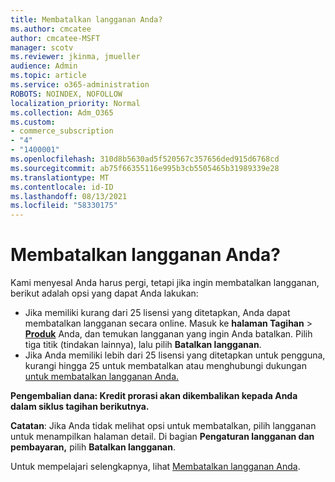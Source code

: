 ```yaml
---
title: Membatalkan langganan Anda?
ms.author: cmcatee
author: cmcatee-MSFT
manager: scotv
ms.reviewer: jkinma, jmueller
audience: Admin
ms.topic: article
ms.service: o365-administration
ROBOTS: NOINDEX, NOFOLLOW
localization_priority: Normal
ms.collection: Adm_O365
ms.custom:
- commerce_subscription
- "4"
- "1400001"
ms.openlocfilehash: 310d8b5630ad5f520567c357656ded915d6768cd
ms.sourcegitcommit: ab75f66355116e995b3cb5505465b31989339e28
ms.translationtype: MT
ms.contentlocale: id-ID
ms.lasthandoff: 08/13/2021
ms.locfileid: "58330175"
---
```

# <a name="canceling-your-subscription"></a>Membatalkan langganan Anda?

Kami menyesal Anda harus pergi, tetapi jika ingin membatalkan langganan, berikut adalah opsi yang dapat Anda lakukan:
  
- Jika memiliki kurang dari 25 lisensi yang ditetapkan, Anda dapat membatalkan langganan secara online. Masuk ke **halaman Tagihan** \> **[Produk](https://go.microsoft.com/fwlink/p/?linkid=842054)** Anda, dan temukan langganan yang ingin Anda batalkan. Pilih tiga titik (tindakan lainnya), lalu pilih **Batalkan langganan**.
- Jika Anda memiliki lebih dari 25 lisensi yang ditetapkan untuk pengguna, kurangi hingga 25 untuk membatalkan atau menghubungi dukungan [untuk membatalkan langganan Anda.](https://docs.microsoft.com/microsoft-365/business-video/get-help-support)
  
**Pengembalian dana: Kredit prorasi akan dikembalikan kepada Anda dalam siklus tagihan berikutnya.**

**Catatan**: Jika Anda tidak melihat opsi untuk membatalkan, pilih langganan untuk menampilkan halaman detail. Di bagian **Pengaturan langganan dan pembayaran,** pilih **Batalkan langganan**.

Untuk mempelajari selengkapnya, lihat [Membatalkan langganan Anda](https://docs.microsoft.com/microsoft-365/commerce/subscriptions/cancel-your-subscription).
